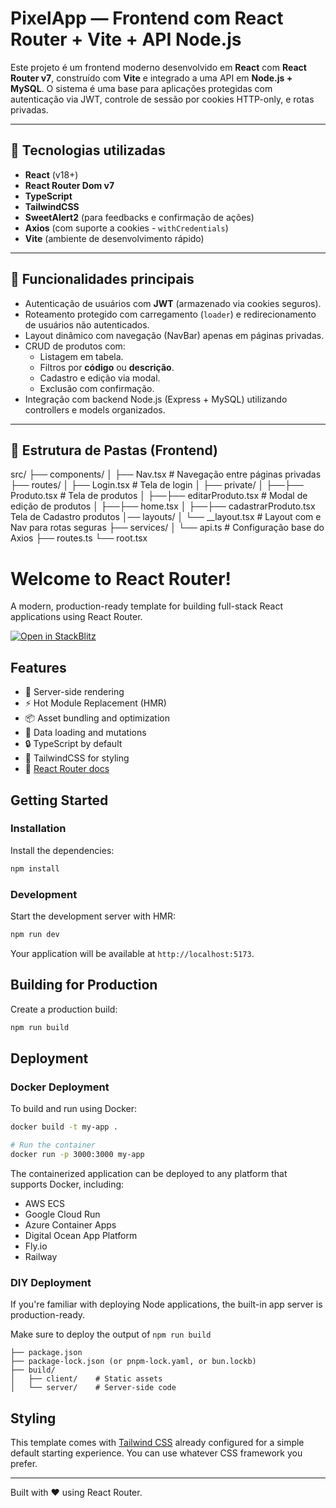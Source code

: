# PixelApp — Frontend com React Router + Vite + API Node.js

Este projeto é um frontend moderno desenvolvido em **React** com **React Router v7**, construído com **Vite** e integrado a uma API em **Node.js + MySQL**. O sistema é uma base para aplicações protegidas com autenticação via JWT, controle de sessão por cookies HTTP-only, e rotas privadas.

---

## 🚀 Tecnologias utilizadas

- **React** (v18+)
- **React Router Dom v7**
- **TypeScript**
- **TailwindCSS**
- **SweetAlert2** (para feedbacks e confirmação de ações)
- **Axios** (com suporte a cookies - `withCredentials`)
- **Vite** (ambiente de desenvolvimento rápido)

---

## 🔐 Funcionalidades principais

- Autenticação de usuários com **JWT** (armazenado via cookies seguros).
- Roteamento protegido com carregamento (`loader`) e redirecionamento de usuários não autenticados.
- Layout dinâmico com navegação (NavBar) apenas em páginas privadas.
- CRUD de produtos com:
  - Listagem em tabela.
  - Filtros por **código** ou **descrição**.
  - Cadastro e edição via modal.
  - Exclusão com confirmação.
- Integração com backend Node.js (Express + MySQL) utilizando controllers e models organizados.

---

## 📂 Estrutura de Pastas (Frontend)

src/
├── components/
│ ├── Nav.tsx # Navegação entre páginas privadas
├── routes/
│ ├── Login.tsx # Tela de login
│ ├── private/
│ ├──├── Produto.tsx # Tela de produtos
│ ├──├── editarProduto.tsx # Modal de edição de produtos
│ ├──├── home.tsx
│ ├──├── cadastrarProduto.tsx Tela de Cadastro produtos
│── layouts/
│ └── \_\_layout.tsx # Layout com <Outlet /> e Nav para rotas seguras
├── services/
│ └── api.ts # Configuração base do Axios
├── routes.ts
└── root.tsx

# Welcome to React Router!

A modern, production-ready template for building full-stack React applications using React Router.

[![Open in StackBlitz](https://developer.stackblitz.com/img/open_in_stackblitz.svg)](https://stackblitz.com/github/remix-run/react-router-templates/tree/main/default)

## Features

- 🚀 Server-side rendering
- ⚡️ Hot Module Replacement (HMR)
- 📦 Asset bundling and optimization
- 🔄 Data loading and mutations
- 🔒 TypeScript by default
- 🎉 TailwindCSS for styling
- 📖 [React Router docs](https://reactrouter.com/)

## Getting Started

### Installation

Install the dependencies:

```bash
npm install
```

### Development

Start the development server with HMR:

```bash
npm run dev
```

Your application will be available at `http://localhost:5173`.

## Building for Production

Create a production build:

```bash
npm run build
```

## Deployment

### Docker Deployment

To build and run using Docker:

```bash
docker build -t my-app .

# Run the container
docker run -p 3000:3000 my-app
```

The containerized application can be deployed to any platform that supports Docker, including:

- AWS ECS
- Google Cloud Run
- Azure Container Apps
- Digital Ocean App Platform
- Fly.io
- Railway

### DIY Deployment

If you're familiar with deploying Node applications, the built-in app server is production-ready.

Make sure to deploy the output of `npm run build`

```
├── package.json
├── package-lock.json (or pnpm-lock.yaml, or bun.lockb)
├── build/
│   ├── client/    # Static assets
│   └── server/    # Server-side code
```

## Styling

This template comes with [Tailwind CSS](https://tailwindcss.com/) already configured for a simple default starting experience. You can use whatever CSS framework you prefer.

---

Built with ❤️ using React Router.
